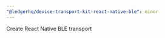 ```yaml
---
"@ledgerhq/device-transport-kit-react-native-ble": minor
---
```


Create React Native BLE transport
